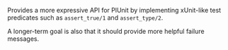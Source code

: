 Provides a more expressive API for PlUnit by implementing xUnit-like test predicates such as `assert_true/1` and `assert_type/2`.

A longer-term goal is also that it should provide more helpful failure messages.
